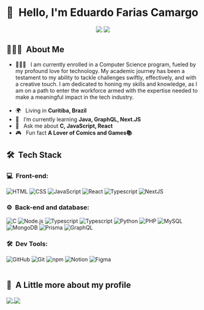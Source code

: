 <h1>👋 &nbsp;Hello, I'm Eduardo Farias Camargo</h1>
<p align="center">
<a href="https://www.instagram.com/dudu__farias_/"><img src="https://img.shields.io/badge/-@dudu__farias__-E4405F?style=flat-square&logo=Instagram&logoColor=white"/></a>
<a href="mailto:edu.farias.camargo@gmail.com"><img src="https://img.shields.io/badge/-edu.farias.camargo@gmail.com-D14836?style=flat-square&logo=Gmail&logoColor=white"/></a>

</p>

<h2> 👨🏻‍💻 &nbsp;About Me </h2>

- 👨🏻‍💻 &nbsp; I am currently enrolled in a Computer Science program, fueled by my profound love for technology. My academic journey has been a testament to my ability to tackle challenges swiftly, effectively, and with a creative touch. I am dedicated to honing my skills and knowledge, as I am on a path to enter the workforce armed with the expertise needed to make a meaningful impact in the tech industry.
  <br><br>
- 🌍 &nbsp; Living in **Curitiba, Brazil**
- 🚀 &nbsp; I’m currently learning **Java,  GraphQL, Next.JS**
- 💬 &nbsp; Ask me about **C, JavaScript, React**
- 🎮 &nbsp; Fun fact **A Lover of Comics and Games📚**

<h2> 🛠 &nbsp;Tech Stack</h2>
<h3>💻 &nbsp;Front-end:</h3>

![HTML](https://img.shields.io/badge/-HTML-333333?style=flat&logo=HTML5)
![CSS](https://img.shields.io/badge/-CSS-333333?style=flat&logo=CSS3&logoColor=1572B6)
![JavaScript](https://img.shields.io/badge/-JavaScript-333333?style=flat&logo=javascript)
![React](https://img.shields.io/badge/-React-333333?style=flat&logo=React)
![Typescript](https://img.shields.io/badge/-Typescript-333333?style=flat&logo=Typescript)
![NextJS](https://img.shields.io/badge/-Next.JS-333333?style=flat&logo=next.js)



<h3>⚙️ &nbsp;Back-end and database:</h3>

![C](https://img.shields.io/badge/-C-333333?style=flat&logo=c)
![Node.js](https://img.shields.io/badge/-Node.js-333333?style=flat&logo=node.js)
![Typescript](https://img.shields.io/badge/-Typescript-333333?style=flat&logo=Typescript)
![Typescript](https://img.shields.io/badge/-Java-333333?style=flat&logo=openjdk)
![Python](https://img.shields.io/badge/-Python-333333?style=flat&logo=python)
![PHP](https://img.shields.io/badge/-PHP-333333?style=flat&logo=php)
![MySQL](https://img.shields.io/badge/-MySQL-333333?style=flat&logo=mysql)
![MongoDB](https://img.shields.io/badge/-MongoDB-333333?style=flat&logo=mongodb)
![Prisma](https://img.shields.io/badge/-Prisma-333333?style=flat&logo=prisma)
![GraphQL](https://img.shields.io/badge/-GraphQL-333333?style=flat&logo=GraphQL)

<h3>🛠 &nbsp;Dev Tools:</h3>

![GitHub](https://img.shields.io/badge/-GitHub-333333?style=flat&logo=github)
![Git](https://img.shields.io/badge/-Git-333333?style=flat&logo=git)
![npm](https://img.shields.io/badge/-npm-333333?style=flat&logo=npm)
![Notion](https://img.shields.io/badge/-Notion-333333?style=flat&logo=notion)
![Figma](https://img.shields.io/badge/-Figma-333333?style=flat&logo=figma)
<br><br>

<h2>🚀 &nbsp;A Little more about my profile</h2>

<a href="https://github.com/duducamargo/convoychat">
  <img align="center" src="https://github-readme-stats.vercel.app/api/top-langs/?username=duducamargo&layout=compact&hide_border=true&count_private=true&hide=vue,hcl,Dockerfile,CMake,Makefile&theme=dracula" />
</a>

<a href="https://github.com/duducamargo/github-readme-stats">
  <img align="center" src="https://github-readme-stats.vercel.app/api?username=duducamargo&show_icons=true&hide_border=true&count_private=true&include_all_commits=true&theme=dracula" />
</a>

